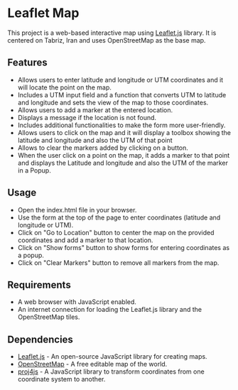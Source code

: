 # Leaflet Map

This project is a web-based interactive map using [Leaflet.js](https://leafletjs.com/) library. It is centered on Tabriz, Iran and uses OpenStreetMap as the base map.

## Features
- Allows users to enter latitude and longitude or UTM coordinates and it will locate the point on the map.
- Includes a UTM input field and a function that converts UTM to latitude and longitude and sets the view of the map to those coordinates.
- Allows users to add a marker at the entered location.
- Displays a message if the location is not found.
- Includes additional functionalities to make the form more user-friendly.
- Allows users to click on the map and it will display a toolbox showing the latitude and longitude and also the UTM of that point
- Allows to clear the markers added by clicking on a button.
- When the user click on a point on the map, it adds a marker to that point and displays the Latitude and longitude and also the UTM of the marker in a Popup.

## Usage
- Open the index.html file in your browser.
- Use the form at the top of the page to enter coordinates (latitude and longitude or UTM).
- Click on "Go to Location" button to center the map on the provided coordinates and add a marker to that location.
- Click on "Show forms" button to show forms for entering coordinates as a popup.
- Click on "Clear Markers" button to remove all markers from the map.

## Requirements
- A web browser with JavaScript enabled.
- An internet connection for loading the Leaflet.js library and the OpenStreetMap tiles.

## Dependencies
- [Leaflet.js](https://leafletjs.com/) - An open-source JavaScript library for creating maps.
- [OpenStreetMap](https://www.openstreetmap.org/) - A free editable map of the world.
- [proj4js](https://proj4js.org/) - A JavaScript library to transform coordinates from one coordinate system to another.
